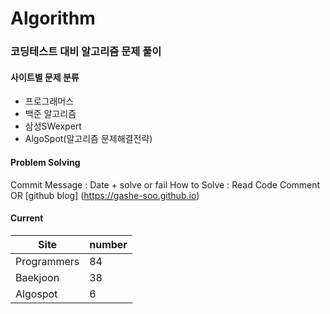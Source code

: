 # Algorithm

### 코딩테스트 대비 알고리즘 문제 풀이

#### 사이트별 문제 분류
- 프로그래머스
- 백준 알고리즘
- 삼성SWexpert
- AlgoSpot(알고리즘 문제해결전략)

#### Problem Solving
Commit Message : Date + solve or fail
How to Solve : Read Code Comment OR [github blog] (https://gashe-soo.github.io) 

#### Current

| Site        | number |
| ----------- | ------ |
| Programmers | 84     |
| Baekjoon    | 38     |
| Algospot    | 6      |


